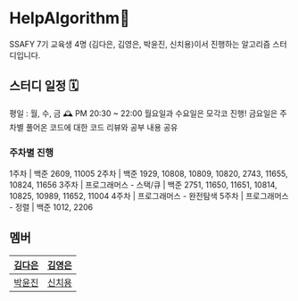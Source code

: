 # HelpAlgorithm🤲
SSAFY 7기 교육생 4명 (김다은, 김영은, 박윤진, 신치용)이서 진행하는 알고리즘 스터디입니다.

## 스터디 일정 🗓️
평일 : 월, 수, 금 🕰 PM 20:30 ~ 22:00
월요일과 수요일은 모각코 진행!
금요일은 주차별 풀어온 코드에 대한 코드 리뷰와 공부 내용 공유

### 주차별 진행
1주차
| 백준 2609, 11005
2주차
| 백준 1929, 10808, 10809, 10820, 2743,  11655, 10824, 11656
3주차
| 프로그래머스 - 스택/큐
| 백준 2751, 11650, 11651, 10814, 10825, 10989, 11652, 11004
4주차
| 프로그래머스 - 완전탐색
5주차
| 프로그래머스 - 정렬
| 백준 1012, 2206

## 멤버
| [김다은](https://github.com/daeunblue) | [김영은](https://github.com/kyeee2) |
|-------------------------------------|-----------------------------------------|
| [박윤진](https://github.com/YunjinPark97) | [신치용](https://github.com/chiyongs)| 
